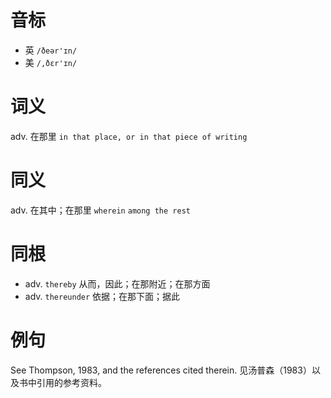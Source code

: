 # 音标

- 英 `/ðeər'ɪn/`
- 美 `/,ðɛr'ɪn/`

# 词义

adv. 在那里
`in that place, or in that piece of writing`

# 同义

adv. 在其中；在那里
`wherein` `among the rest`

# 同根

- adv. `thereby` 从而，因此；在那附近；在那方面
- adv. `thereunder` 依据；在那下面；据此

# 例句

See Thompson, 1983, and the references cited therein.
见汤普森（1983）以及书中引用的参考资料。


